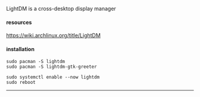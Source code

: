 LightDM is a cross-desktop display manager

#### resources

https://wiki.archlinux.org/title/LightDM

#### installation

```
sudo pacman -S lightdm
sudo pacman -S lightdm-gtk-greeter
```

```
sudo systemctl enable --now lightdm
sudo reboot
```

***
